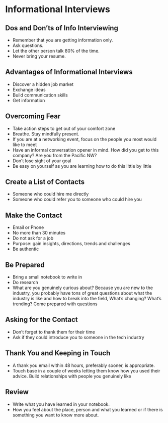 # Informational Interviews

## Dos and Don’ts of Info Interviewing  

- Remember that you are getting information only.
- Ask questions.
- Let the other person talk 80% of the time. 
- Never bring your resume.  

## Advantages of Informational Interviews

- Discover a hidden job market
- Exchange ideas
- Build communication skills
- Get information

## Overcoming Fear

- Take action steps to get out of your comfort zone 
- Breathe.  Stay mindfully present. 
- If you are at a networking event, focus on the people you most would like to meet
- Have an informal conversation opener in mind.  How did you get to this company?  Are you from the Pacific NW?
- Don’t lose sight of your goal
- Be easy on yourself as you are learning how to do this little by little

## Create a List of Contacts 

- Someone who could hire me directly
- Someone who could refer you to someone who could hire you

## Make the Contact 

- Email or Phone
- No more than 30 minutes
- Do not ask for a job
- Purpose:  gain insights, directions, trends and challenges
- Be authentic

## Be Prepared 

- Bring a small notebook to write in
- Do research
- What are you genuinely curious about? Because you are new to the industry, you probably have tons of great questions about what the industry is like and how to break into the field, What’s changing?  What’s trending?  Come prepared with questions


## Asking for the Contact

- Don’t forget to thank them for their time
- Ask if they could introduce you to someone in the tech industry


## Thank You and Keeping in Touch

- A thank you email within 48 hours, preferably sooner, is appropriate.
- Touch base in a couple of weeks letting them know how you used their advice.  Build relationships with people you genuinely like

## Review

- Write what you have learned in your notebook.
- How you feel about the place, person and what you learned or if there is something you want to know more about. 